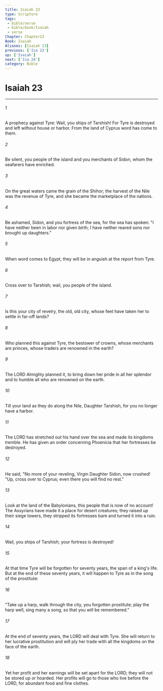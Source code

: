 ```yaml
---
title: Isaiah 23
type: Scripture
tags:
 - bible/verse
 - bible/book/Isaiah
 - verse
Chapter: Chapter23
Book: Isaiah
Aliases: [Isaiah 23]
previous: ['Isa 22']
up: ['Isaiah']
next: ['Isa 24']
category: Bible
---
```

# Isaiah 23

***


###### 1 
A prophecy against Tyre: Wail, you ships of Tarshish! For Tyre is destroyed and left without house or harbor. From the land of Cyprus word has come to them. 

###### 2 
Be silent, you people of the island and you merchants of Sidon, whom the seafarers have enriched. 

###### 3 
On the great waters came the grain of the Shihor; the harvest of the Nile was the revenue of Tyre, and she became the marketplace of the nations. 

###### 4 
Be ashamed, Sidon, and you fortress of the sea, for the sea has spoken: "I have neither been in labor nor given birth; I have neither reared sons nor brought up daughters." 

###### 5 
When word comes to Egypt, they will be in anguish at the report from Tyre. 

###### 6 
Cross over to Tarshish; wail, you people of the island. 

###### 7 
Is this your city of revelry, the old, old city, whose feet have taken her to settle in far-off lands? 

###### 8 
Who planned this against Tyre, the bestower of crowns, whose merchants are princes, whose traders are renowned in the earth? 

###### 9 
The LORD Almighty planned it, to bring down her pride in all her splendor and to humble all who are renowned on the earth. 

###### 10 
Till your land as they do along the Nile, Daughter Tarshish, for you no longer have a harbor. 

###### 11 
The LORD has stretched out his hand over the sea and made its kingdoms tremble. He has given an order concerning Phoenicia that her fortresses be destroyed. 

###### 12 
He said, "No more of your reveling, Virgin Daughter Sidon, now crushed! "Up, cross over to Cyprus; even there you will find no rest." 

###### 13 
Look at the land of the Babylonians, this people that is now of no account! The Assyrians have made it a place for desert creatures; they raised up their siege towers, they stripped its fortresses bare and turned it into a ruin. 

###### 14 
Wail, you ships of Tarshish; your fortress is destroyed! 

###### 15 
At that time Tyre will be forgotten for seventy years, the span of a king's life. But at the end of these seventy years, it will happen to Tyre as in the song of the prostitute: 

###### 16 
"Take up a harp, walk through the city, you forgotten prostitute; play the harp well, sing many a song, so that you will be remembered." 

###### 17 
At the end of seventy years, the LORD will deal with Tyre. She will return to her lucrative prostitution and will ply her trade with all the kingdoms on the face of the earth. 

###### 18 
Yet her profit and her earnings will be set apart for the LORD; they will not be stored up or hoarded. Her profits will go to those who live before the LORD, for abundant food and fine clothes. 
